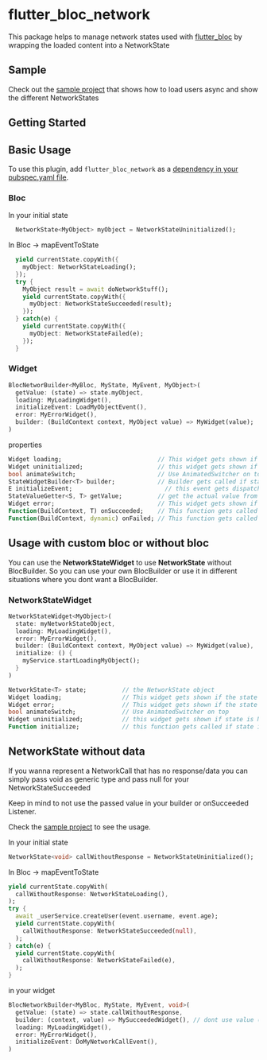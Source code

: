 # flutter_bloc_network

This package helps to manage network states used with [flutter_bloc](https://pub.dev/packages/flutter_bloc) by wrapping the loaded content into a NetworkState

## Sample

Check out the [sample project](./sample) that shows how to load users async and show the different NetworkStates

## Getting Started

## Basic Usage

To use this plugin, add `flutter_bloc_network` as a [dependency in your pubspec.yaml file](https://flutter.io/platform-plugins/).

### Bloc

In your initial state
```dart
  NetworkState<MyObject> myObject = NetworkStateUninitialized();
```

In Bloc -> mapEventToState
```dart
  yield currentState.copyWith({
    myObject: NetworkStateLoading();
  });
  try {
    MyObject result = await doNetworkStuff();
    yield currentState.copyWith({
      myObject: NetworkStateSucceeded(result);
    });
  } catch(e) {
    yield currentState.copyWith({
      myObject: NetworkStateFailed(e);
    });
  }
```

### Widget      

```dart
BlocNetworBuilder<MyBloc, MyState, MyEvent, MyObject>(
  getValue: (state) => state.myObject,
  loading: MyLoadingWidget(),
  initializeEvent: LoadMyObjectEvent(),
  error: MyErrorWidget(),
  builder: (BuildContext context, MyObject value) => MyWidget(value);
)
```

properties
```dart
Widget loading;                           // This widget gets shown if the state is NetworkStateLoading
Widget uninitialized;                     // this widget gets shown if state is NetworkStateUninitialized, if its not set the loading widget gets shown
bool animateSwitch;                       // Use AnimatedSwitcher on top
StateWidgetBuilder<T> builder;            // Builder gets called if state is NetworkStateSucceded
E initializeEvent;                          // this event gets dispatched if state is NetworkStateUninitialized
StateValueGetter<S, T> getValue;          // get the actual value from the BlocState
Widget error;                             // This widget gets shown if the state is NetworkStateFailed
Function(BuildContext, T) onSucceeded;    // This function gets called if the state changed to NetworkStateSucceeded
Function(BuildContext, dynamic) onFailed; // This function gets called if the state changed to NetworkStateFailed
```

## Usage with custom bloc or without bloc

You can use the **NetworkStateWidget** to use **NetworkState** without BlocBuilder. So you can use your own BlocBuilder or use it in different situations where you dont want a BlocBuilder.

### NetworkStateWidget

```dart
NetworkStateWidget<MyObject>(
  state: myNetworkStateObject,
  loading: MyLoadingWidget(),
  error: MyErrorWidget(),
  builder: (BuildContext context, MyObject value) => MyWidget(value),
  initialize: () {
    myService.startLoadingMyObject();
  }
)
```

```dart
NetworkState<T> state;          // the NetworkState object
Widget loading;                 // This widget gets shown if the state is
Widget error;                   // This widget gets shown if the state is NetworkStateFailed
bool animateSwitch;             // Use AnimatedSwitcher on top
Widget uninitialized;           // this widget gets shown if state is NetworkStateUninitialized, if its not set the loading widget gets shownStateWidgetBuilder<T> builder;  // Builder gets called if state is NetworkStateSucceded
Function initialize;            // this function gets called if state is NetworkStateUninitialized
```

## NetworkState without data

If you wanna represent a NetworkCall that has no response/data you can simply pass void as generic type and pass null for your NetworkStateSucceeded

Keep in mind to not use the passed value in your builder or onSucceeded Listener.

Check the [sample project](./sample) to see the usage.

In your initial state
```dart
NetworkState<void> callWithoutResponse = NetworkStateUninitialized();
```

In Bloc -> mapEventToState
```dart
yield currentState.copyWith(
  callWithoutResponse: NetworkStateLoading(),
);
try {
  await _userService.createUser(event.username, event.age);
  yield currentState.copyWith(
    callWithoutResponse: NetworkStateSucceeded(null),
  );
} catch(e) {
  yield currentState.copyWith(
    callWithoutResponse: NetworkStateFailed(e),
  );
}
```

in your widget
```dart
BlocNetworkBuilder<MyBloc, MyState, MyEvent, void>(
  getValue: (state) => state.callWithoutResponse,
  builder: (context, value) => MySucceededWidget(), // dont use value (its null)
  loading: MyLoadingWidget(),
  error: MyErrorWidget(),
  initializeEvent: DoMyNetworkCallEvent(),
)
```
